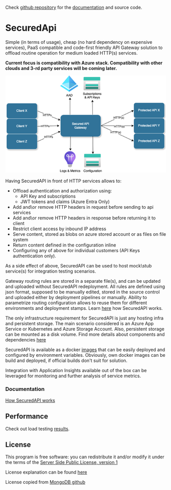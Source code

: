Check [github repository](https://github.com/PKPublicCode/SecuredApi) for the [documentation](https://github.com/PKPublicCode/SecuredApi/blob/main/README.md) and source code.

# SecuredApi

Simple (in terms of usage), cheap (no hard dependency on expensive services), PaaS compatible and code-first friendly API Gateway solution to offload routine operation for medium loaded HTTP(s) services.

__Current focus is compatibility with Azure stack. Compatibility with other clouds and 3-rd party services will be coming later.__

![](./Docs/Img/birdseye.png)

Having SecuredAPI in front of HTTP services allows to:
* Offload authentication and authorization using:
    * API Key and subscriptions
    * JWT tokens and claims (Azure Entra Only)
* Add and\or remove HTTP headers in request before sending to api services
* Add and\or remove HTTP headers in response before returning it to client
* Restrict client access by inbound IP address
* Serve content, stored as blobs on azure stored account or as files on file system
* Return content defined in the configuration inline
* Configuring any of above for individual customers (API Keys authentication only).

As a side effect of above, SecuredAPI can be used to host mock\stub service(s) for integration testing scenarios.

Gateway routing rules are stored in a separate file(s), and can be updated and uploaded without SecuredAPI redeployment. All rules are defined using json format, supposed to be manually edited, stored in the source control and uploaded either by deployment pipelines or manually. Ability to parametrize routing configuration allows to reuse them for different environments and deployment stamps. Learn [here](./Docs/Product/Details.md#routing) how SecuredAPI works.

The only infrastructure requirement for SecuredAPI is just any hosting infra and persistent storage. The main scenario considered is an Azure App Service or Kubernetes and Azure Storage Account. Also, persistent storage can be mounted as a disk volume. Find more details about components and dependencies [here](./Docs/Product/Details.md#components-and-dependencies)

SecuredAPI is available as a docker [images](https://hub.docker.com/repository/docker/pkruglov/securedapi.gateway) that can be easily deployed and configured by environment variables. Obviously, own docker images can be build and deployed, if official builds don't suit for solution.

Integration with Application Insights available out of the box can be leveraged for monitoring and further analysis of service metrics.

### Documentation
[How SecuredAPI works](./Docs/Product/Details.md)

## Performance
Check out load testing [results](./Docs/Product/Performance.md). 

## License
This program is free software: you can redistribute it and/or modify it under the terms of the [Server Side Public License, version 1](./LICENSE.txt)

License explanation can be found [here](https://www.mongodb.com/licensing/server-side-public-license/faq)

License copied from [MongoDB github](https://github.com/mongodb/mongo/blob/master/LICENSE-Community.txt)

